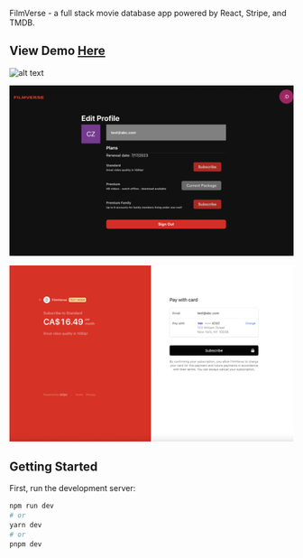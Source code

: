 FilmVerse - a full stack movie database app powered by React, Stripe, and TMDB.

## View Demo [Here](https://film-verse.vercel.app/)

![alt text](/src/assets/demo001.png)

![alt text](/src/assets/demo002.png)

![alt text](/src/assets/demo003.png)

## Getting Started

First, run the development server:

```bash
npm run dev
# or
yarn dev
# or
pnpm dev
```
